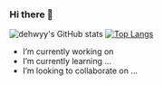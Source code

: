 ### Hi there 👋
![dehwyy's GitHub stats](https://github-readme-stats.vercel.app/api?username=dehwyy&show_icons=true)
[![Top Langs](https://github-readme-stats.vercel.app/api/top-langs/?username=dehwyy)](https://github.com/dehwyy/github-readme-stats)
-  I’m currently working on 
-  I’m currently learning ...
-  I’m looking to collaborate on ...
